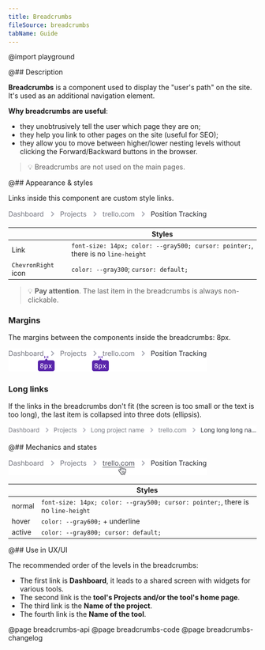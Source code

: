 ```yaml
---
title: Breadcrumbs
fileSource: breadcrumbs
tabName: Guide
---
```


@import playground

@## Description

**Breadcrumbs** is a component used to display the "user's path" on the site. It's used as an additional navigation element.

**Why breadcrumbs are useful**:

- they unobtrusively tell the user which page they are on;
- they help you link to other pages on the site (useful for SEO);
- they allow you to move between higher/lower nesting levels without clicking the Forward/Backward buttons in the browser.

> 💡 Breadcrumbs are not used on the main pages.

@## Appearance & styles

Links inside this component are custom style links.

![breadcrumbs style](static/breadcrumbs.png)

|                     | Styles                                                                           |
| ------------------- | -------------------------------------------------------------------------------- |
| Link                | `font-size: 14px; color: --gray500; cursor: pointer;`, there is no `line-height` |
| `ChevronRight` icon | `color: --gray300`; `cursor: default;`                                           |

> 💡 **Pay attention**. The last item in the breadcrumbs is always non-clickable.

### Margins

The margins between the components inside the breadcrumbs: 8px.

![breadcrumbs margins](static/margins.png)

### Long links

If the links in the breadcrumbs don't fit (the screen is too small or the text is too long), the last item is collapsed into three dots (ellipsis).

![breadcrumbs ellipsis](static/ellipsis.png)

@## Mechanics and states

![breadcrumbs hover](static/hover.png)

|        | Styles                                                                           |
| ------ | -------------------------------------------------------------------------------- |
| normal | `font-size: 14px; color: --gray500; cursor: pointer;`, there is no `line-height` |
| hover  | `color: --gray600;` + underline                                                  |
| active | `color: --gray800; cursor: default;`                                             |

@## Use in UX/UI

The recommended order of the levels in the breadcrumbs:

- The first link is **Dashboard**, it leads to a shared screen with widgets for various tools.
- The second link is the **tool's Projects and/or the tool's home page**.
- The third link is the **Name of the project**.
- The fourth link is the **Name of the tool**.

@page breadcrumbs-api
@page breadcrumbs-code
@page breadcrumbs-changelog
